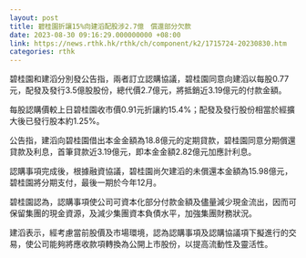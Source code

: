 ```yaml
---
layout: post
title: 碧桂園折讓15%向建滔配股涉2.7億　償還部分欠款
date: 2023-08-30 09:16:29.000000000 +08:00
link: https://news.rthk.hk/rthk/ch/component/k2/1715724-20230830.htm
categories: rthk
---
```


碧桂園和建滔分別發公告指，兩者訂立認購協議，碧桂園同意向建滔以每股0.77元，配發及發行3.5億股股份，總代價2.7億元，將抵銷近3.19億元的付款金額。

每股認購價較上日碧桂園收市價0.91元折讓約15.4%；配發及發行股份相當於經擴大後已發行股本約1.25%。

公告指，建滔向碧桂園借出本金金額為18.8億元的定期貸款，碧桂園同意分期償還貸款及利息，首筆貸款近3.19億元，即本金金額2.82億元加應計利息。

認購事項完成後，根據融資協議，碧桂園尚欠建滔的未償還本金額為15.98億元，碧桂園將分期支付，最後一期於今年12月。

碧桂園認為，認購事項使公司可資本化部分付款金額及儘量減少現金流出，因而可保留集團的現金資源，及減少集團資本負債水平，加強集團財務狀況。

建滔表示，經考慮當前股價及市場環境，認為認購事項及認購協議項下擬進行的交易，使公司能夠將應收款項轉換為公開上市股份，以提高流動性及靈活性。
